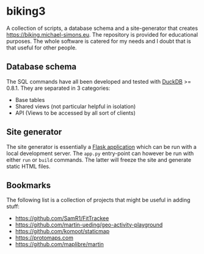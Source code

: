 # biking3

A collection of scripts, a database schema and a site-generator that creates https://biking.michael-simons.eu.
The repository is provided for educational purposes.
The whole software is catered for my needs and I doubt that is that useful for other people.

## Database schema

The SQL commands have all been developed and tested with [DuckDB](https://duckdb.org) >= 0.8.1.
They are separated in 3 categories:

- Base tables
- Shared views (not particular helpful in isolation)
- API (Views to be accessed by all sort of clients)

## Site generator

The site generator is essentially a [Flask application](https://flask.palletsprojects.com/en/2.3.x/) which can be run with a local development server.
The `app.py` entry-point can however be run with either `run` or `build` commands.
The latter will freeze the site and generate static HTML files.

## Bookmarks

The following list is a collection of projects that might be useful in adding stuff:

* https://github.com/SamR1/FitTrackee
* https://github.com/martin-ueding/geo-activity-playground
* https://github.com/komoot/staticmap
* https://protomaps.com
* https://github.com/maplibre/martin
